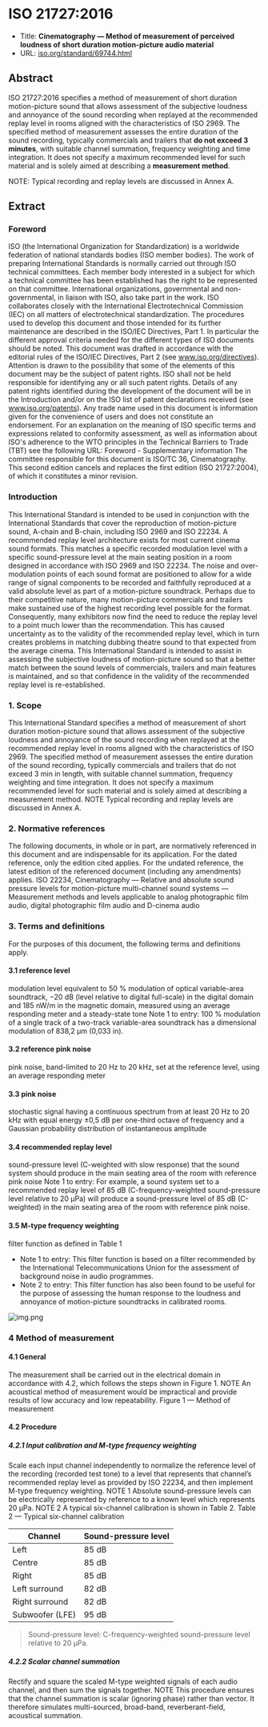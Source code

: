 # ISO 21727:2016

* Title: **Cinematography — Method of measurement of perceived loudness of short duration motion-picture audio material**
* URL: [iso.org/standard/69744.html](https://www.iso.org/standard/69744.html)

## Abstract

ISO 21727:2016 specifies a method of measurement of short duration motion-picture sound that allows assessment of the subjective loudness and annoyance of the sound recording when replayed at the recommended replay level in rooms aligned with the characteristics of ISO 2969. The specified method of measurement assesses the entire duration of the sound recording, typically commercials and trailers that **do not exceed 3 minutes**, with suitable channel summation, frequency weighting and time integration. It does not specify a maximum recommended level for such material and is solely aimed at describing a **measurement method**.

NOTE: Typical recording and replay levels are discussed in Annex A.


## Extract

### Foreword

ISO (the International Organization for Standardization) is a worldwide federation of national standards bodies (ISO member bodies). The work of preparing International Standards is normally carried out through ISO technical committees. Each member body interested in a subject for which a technical committee has been established has the right to be represented on that committee. International organizations, governmental and non-governmental, in liaison with ISO, also take part in the work. ISO collaborates closely with the International Electrotechnical Commission (IEC) on all matters of electrotechnical standardization.
The procedures used to develop this document and those intended for its further maintenance are described in the ISO/IEC Directives, Part 1.  In particular the different approval criteria needed for the different types of ISO documents should be noted. This document was drafted in accordance with the editorial rules of the ISO/IEC Directives, Part 2 (see www.iso.org/directives).
Attention is drawn to the possibility that some of the elements of this document may be the subject of patent rights. ISO shall not be held responsible for identifying any or all such patent rights. Details of any patent rights identified during the development of the document will be in the Introduction and/or on the ISO list of patent declarations received (see www.iso.org/patents).
Any trade name used in this document is information given for the convenience of users and does not constitute an endorsement.
For an explanation on the meaning of ISO specific terms and expressions related to conformity assessment, as well as information about ISO's adherence to the WTO principles in the Technical Barriers to Trade (TBT) see the following URL: Foreword - Supplementary information
The committee responsible for this document is ISO/TC 36, Cinematography.
This second edition cancels and replaces the first edition (ISO 21727:2004), of which it constitutes a minor revision.

### Introduction

This International Standard is intended to be used in conjunction with the International Standards that cover the reproduction of motion-picture sound, A-chain and B-chain, including ISO 2969 and ISO 22234.
A recommended replay level architecture exists for most current cinema sound formats. This matches a specific recorded modulation level with a specific sound-pressure level at the main seating position in a room designed in accordance with ISO 2969 and ISO 22234. The noise and over-modulation points of each sound format are positioned to allow for a wide range of signal components to be recorded and faithfully reproduced at a valid absolute level as part of a motion-picture soundtrack.
Perhaps due to their competitive nature, many motion-picture commercials and trailers make sustained use of the highest recording level possible for the format. Consequently, many exhibitors now find the need to reduce the replay level to a point much lower than the recommendation. This has caused uncertainty as to the validity of the recommended replay level, which in turn creates problems in matching dubbing theatre sound to that expected from the average cinema.
This International Standard is intended to assist in assessing the subjective loudness of motion-picture sound so that a better match between the sound levels of commercials, trailers and main features is maintained, and so that confidence in the validity of the recommended replay level is re-established.

### 1. Scope

This International Standard specifies a method of measurement of short duration motion-picture sound that allows assessment of the subjective loudness and annoyance of the sound recording when replayed at the recommended replay level in rooms aligned with the characteristics of ISO 2969. The specified method of measurement assesses the entire duration of the sound recording, typically commercials and trailers that do not exceed 3 min in length, with suitable channel summation, frequency weighting and time integration. It does not specify a maximum recommended level for such material and is solely aimed at describing a measurement method.
NOTE Typical recording and replay levels are discussed in Annex A.

### 2. Normative references

The following documents, in whole or in part, are normatively referenced in this document and are indispensable for its application. For the dated reference, only the edition cited applies. For the undated reference, the latest edition of the referenced document (including any amendments) applies.
ISO 22234, Cinematography — Relative and absolute sound pressure levels for motion-picture multi-channel sound systems — Measurement methods and levels applicable to analog photographic film audio, digital photographic film audio and D-cinema audio

### 3. Terms and definitions

For the purposes of this document, the following terms and definitions apply.

#### 3.1 reference level

modulation level equivalent to 50 % modulation of optical variable-area soundtrack, −20 dB (level relative to digital full-scale) in the digital domain and 185 nW/m in the magnetic domain, measured using an average responding meter and a steady-state tone
Note 1 to entry: 100 % modulation of a single track of a two-track variable-area soundtrack has a dimensional modulation of 838,2 µm (0,033 in).

#### 3.2 reference pink noise

pink noise, band-limited to 20 Hz to 20 kHz, set at the reference level, using an average responding meter

#### 3.3 pink noise

stochastic signal having a continuous spectrum from at least 20 Hz to 20 kHz with equal energy ±0,5 dB per one-third octave of frequency and a Gaussian probability distribution of instantaneous amplitude

#### 3.4 recommended replay level

sound-pressure level (C-weighted with slow response) that the sound system should produce in the main seating area of the room with reference pink noise
Note 1 to entry: For example, a sound system set to a recommended replay level of 85 dB (C-frequency-weighted sound-pressure level relative to 20 µPa) will produce a sound-pressure level of 85 dB (C-weighted) in the main seating area of the room with reference pink noise.

#### 3.5 M-type frequency weighting

filter function as defined in Table 1

* Note 1 to entry: This filter function is based on a filter recommended by the International Telecommunications Union for the assessment of background noise in audio programmes.
* Note 2 to entry: This filter function has also been found to be useful for the purpose of assessing the human response to the loudness and annoyance of motion-picture soundtracks in calibrated rooms.

![img.png](table1.png)


### 4 Method of measurement

#### 4.1 General

The measurement shall be carried out in the electrical domain in accordance with 4.2, which follows
the steps shown in Figure 1.
NOTE An acoustical method of measurement would be impractical and provide results of low accuracy and
low repeatability.
Figure 1 — Method of measurement

#### 4.2 Procedure

##### 4.2.1 Input calibration and M-type frequency weighting

Scale each input channel independently to normalize the reference level of the recording (recorded test
tone) to a level that represents that channel’s recommended replay level as provided by ISO 22234, and
then implement M-type frequency weighting.
NOTE 1 Absolute sound-pressure levels can be electrically represented by reference to a known level which
represents 20 µPa.
NOTE 2 A typical six-channel calibration is shown in Table 2.
Table 2 — Typical six-channel calibration

| Channel         | Sound-pressure level |
|-----------------|----------------------|
| Left            | 85 dB                |
| Centre          | 85 dB                |
| Right           | 85 dB                |
| Left surround   | 82 dB                |
| Right surround  | 82 dB                |
| Subwoofer (LFE) | 95 dB                |


> Sound-pressure level:  C-frequency-weighted sound-pressure level relative to
20 µPa.

##### 4.2.2 Scalar channel summation

Rectify and square the scaled M-type weighted signals of each audio channel, and then sum the
signals together.
NOTE This procedure ensures that the channel summation is scalar (ignoring phase) rather than vector. It
therefore simulates multi-sourced, broad-band, reverberant-field, acoustical summation.
